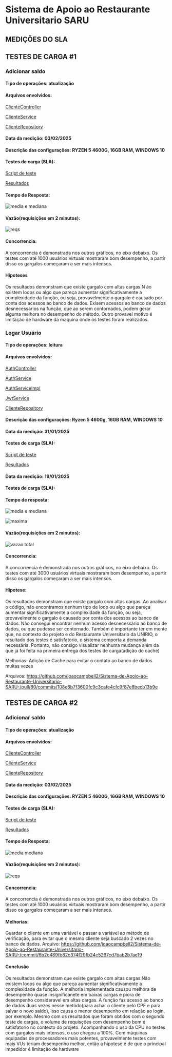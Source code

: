 # Sistema de Apoio ao Restaurante Universitario SARU


## MEDIÇÕES DO SLA

## TESTES DE CARGA #1

### Adicionar saldo

#### Tipo de operações: atualização

#### Arquivos envolvidos:

[ClienteController](https://github.com/joaocampbell2/Sistema-de-Apoio-ao-Restaurante-Universitario-SARU-/blob/main/saru-rest/src/main/java/saru/saru_rest/controller/ClienteController.java)

[ClienteService](https://github.com/joaocampbell2/Sistema-de-Apoio-ao-Restaurante-Universitario-SARU-/blob/main/saru-rest/src/main/java/saru/saru_rest/service/ClienteService.java)

[ClienteRepository](https://github.com/joaocampbell2/Sistema-de-Apoio-ao-Restaurante-Universitario-SARU-/blob/main/saru-rest/src/main/java/saru/saru_rest/repository/ClienteRepository.java)



#### Data da medição: 03/02/2025

#### Descrição das configurações: RYZEN 5 4600G, 16GB RAM, WINDOWS 10

#### Testes de carga (SLA):

[Script de teste](https://github.com/joaocampbell2/Sistema-de-Apoio-ao-Restaurante-Universitario-SARU-/blob/main/scipts-test/scenarios/adicionarSaldo-test.js)

[Resultados](https://github.com/joaocampbell2/Sistema-de-Apoio-ao-Restaurante-Universitario-SARU-/tree/main/scipts-test/testes/adicionarSaldo%231)

#### Tempo de Resposta:

![media e mediana](https://github.com/user-attachments/assets/7d324117-2ab0-48b3-bbb3-75a64ed5e623)

#### Vazão(requisições em 2 minutos):

![reqs](https://github.com/user-attachments/assets/a15d4b4d-893b-476a-8e13-516ceb4abf9d)

#### Concorrencia:

A concorrencia é demonstrada nos outros gráficos, no eixo debaixo. Os testes com até 1000 usuários virtuais mostraram bom desempenho, a partir disso os gargalos começaram a ser mais intensos.


#### Hipoteses

Os resultados demonstram que existe gargalo com altas cargas.N ão existem loops ou algo que pareça aumentar significativamente a complexidade da função, ou seja, provavelmente o gargalo é causado por conta dos acessos ao banco de dados. Exisem acessos ao banco de dados desnecessarios na função, que ao serem contornados, podem gerar alguma melhora no desempenho do método. Outro provavel motivo é limitação de hardware da maquina onde os testes foram realizados.

### Logar Usuário

#### Tipo de operações: leitura 

#### Arquivos envolvidos:

[AuthController](https://github.com/joaocampbell2/Sistema-de-Apoio-ao-Restaurante-Universitario-SARU-/blob/main/saru-rest/src/main/java/saru/saru_rest/controller/AuthController.java)

[AuthService](https://github.com/joaocampbell2/Sistema-de-Apoio-ao-Restaurante-Universitario-SARU-/blob/main/saru-rest/src/main/java/saru/saru_rest/service/auth/AuthService.java)

[AuthServiceImpl](https://github.com/joaocampbell2/Sistema-de-Apoio-ao-Restaurante-Universitario-SARU-/blob/main/saru-rest/src/main/java/saru/saru_rest/service/auth/AuthServiceImpl.java)

[JwtService](https://github.com/joaocampbell2/Sistema-de-Apoio-ao-Restaurante-Universitario-SARU-/blob/main/saru-rest/src/main/java/saru/saru_rest/security/JwtService.java)

[ClienteRepository](https://github.com/joaocampbell2/Sistema-de-Apoio-ao-Restaurante-Universitario-SARU-/blob/main/saru-rest/src/main/java/saru/saru_rest/repository/ClienteRepository.java)

#### Descrição das configurações: Ryzen 5 4600g, 16GB RAM, WINDOWS 10

#### Data da medição: 31/01/2025

#### Testes de carga (SLA):

[Script de teste](https://github.com/joaocampbell2/Sistema-de-Apoio-ao-Restaurante-Universitario-SARU-/blob/main/scipts-test/scenarios/login-test.js)

[Resultados](https://github.com/joaocampbell2/Sistema-de-Apoio-ao-Restaurante-Universitario-SARU-/tree/main/scipts-test/testes/login%231)

#### Data da medição: 19/01/2025

#### Testes de carga (SLA):

#### Tempo de resposta:
![media e mediana](https://github.com/user-attachments/assets/a0a1fe7f-d162-48c0-8889-77c1a982040c)

![maxima](https://github.com/user-attachments/assets/020be8a8-4fee-4af8-b6fc-0ae2a505ac84)

#### Vazão(requisições em 2 minutos):

![vazao total](https://github.com/user-attachments/assets/fb6f8fe7-6bd6-4267-97f2-ad2ea03a7fc9)

#### Concorrencia:

A concorrencia é demonstrada nos outros gráficos, no eixo debaixo. Os testes com até 3000 usuários virtuais mostraram bom desempenho, a partir disso os gargalos começaram a ser mais intensos.


#### Hipotese:

Os resultados demonstram que existe gargalo com altas cargas. Ao analisar o código, não encontramos nenhum tipo de loop ou algo que pareça aumentar significativamente a complexidade da função, ou seja, provavelmente o gargalo é causado por conta dos acessos ao banco de dados. Não consegui encontrar nenhum acesso desnecessário ao banco de dados, ou que pudesse ser contornado. Também é importante ter em mente que, no contexto do projeto e do Restaurante Universitario da UNIRIO, o resultado dos testes é satisfatorio, o sistema comporta a demanda necessária. Portanto, não consigo visualizar nenhuma mudança além da que já foi feita na primeira entrega dos testes de carga(adição do cache)

Melhorias: Adição de Cache para evitar o contato ao banco de dados muitas vezes

Arquivos: https://github.com/joaocampbell2/Sistema-de-Apoio-ao-Restaurante-Universitario-SARU-/pull/60/commits/108e6b7f3600fc9c3cafe4cfc9f87e8becb13b9e

## TESTES DE CARGA #2

### Adicionar saldo

#### Tipo de operações: atualização

#### Arquivos envolvidos:

[ClienteController](https://github.com/joaocampbell2/Sistema-de-Apoio-ao-Restaurante-Universitario-SARU-/blob/main/saru-rest/src/main/java/saru/saru_rest/controller/ClienteController.java)

[ClienteService](https://github.com/joaocampbell2/Sistema-de-Apoio-ao-Restaurante-Universitario-SARU-/blob/main/saru-rest/src/main/java/saru/saru_rest/service/ClienteService.java)

[ClienteRepository](https://github.com/joaocampbell2/Sistema-de-Apoio-ao-Restaurante-Universitario-SARU-/blob/main/saru-rest/src/main/java/saru/saru_rest/repository/ClienteRepository.java)



#### Data da medição: 03/02/2025

#### Descrição das configurações: RYZEN 5 4600G, 16GB RAM, WINDOWS 10

#### Testes de carga (SLA):

[Script de teste](https://github.com/joaocampbell2/Sistema-de-Apoio-ao-Restaurante-Universitario-SARU-/blob/main/scipts-test/scenarios/adicionarSaldo-test.js)

[Resultados](https://github.com/joaocampbell2/Sistema-de-Apoio-ao-Restaurante-Universitario-SARU-/tree/main/scipts-test/testes/adicionarSaldo%231)

#### Tempo de Resposta:

![media  mediana](https://github.com/user-attachments/assets/2f899b7d-3c7c-44b0-b2cc-6ea5bcf66164)

#### Vazão(requisições em 2 minutos):

![reqs](https://github.com/user-attachments/assets/00d18b4c-b947-432f-808f-8bdc686e5740)

#### Concorrencia:

A concorrencia é demonstrada nos outros gráficos, no eixo debaixo. Os testes com até 1000 usuários virtuais mostraram bom desempenho, a partir disso os gargalos começaram a ser mais intensos.

#### Melhorias:

Guardar o cliente em uma variável e passar a variável ao método de verificação, para evitar que o mesmo cliente seja buscado 2 vezes no banco de dados.
Arquivo: https://github.com/joaocampbell2/Sistema-de-Apoio-ao-Restaurante-Universitario-SARU-/commit/6b2c489fb82c374f29fb24c5267cd7bab2b7ae19

#### Conclusão

Os resultados demonstram que existe gargalo com altas cargas.Não existem loops ou algo que pareça aumentar significativamente a complexidade da função. A melhoria implementada causou melhora de desempenho quase insignificanete em baixas cargas e piora de desempenho consideravel em altas cargas. A função faz acesso ao banco de dados duas vezes nesse metódo(para achar o cliente pelo CPF e para salvar o novo saldo), isso causa o menor desempenho em relação ao login, por exemplo. Mesmo com os resultados que foram obtidos com o segundo teste de cargas, o volume de requisções com desempenho bom é satisfatorio no contexto do projeto. Acompanhando o uso da CPU no testes com gargalos mais intensos, o uso chegou a 100%. Com máquinas equipadas de processadores mais potentes, provavelmente testes com mais VUs teriam desempenho melhor, então a hipotese é de que o principal impedidor é limitação de hardware
